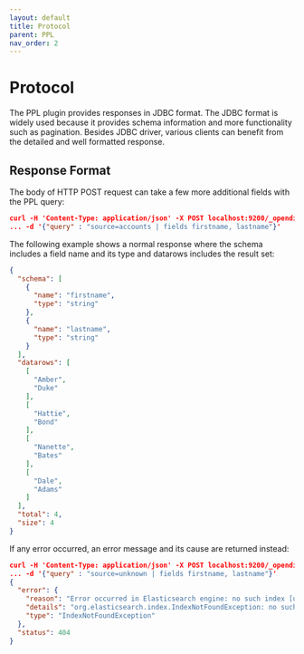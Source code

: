 ```yaml
---
layout: default
title: Protocol
parent: PPL
nav_order: 2
---
```


# Protocol

The PPL plugin provides responses in JDBC format. The JDBC format is widely used because it provides schema information and more functionality such as pagination. Besides JDBC driver, various clients can benefit from the detailed and well formatted response.

## Response Format

The body of HTTP POST request can take a few more additional fields with the PPL query:

```json
curl -H 'Content-Type: application/json' -X POST localhost:9200/_opendistro/_ppl \
... -d '{"query" : "source=accounts | fields firstname, lastname"}'
```

The following example shows a normal response where the schema includes a field name and its type and datarows includes the result set:

```json
{
  "schema": [
    {
      "name": "firstname",
      "type": "string"
    },
    {
      "name": "lastname",
      "type": "string"
    }
  ],
  "datarows": [
    [
      "Amber",
      "Duke"
    ],
    [
      "Hattie",
      "Bond"
    ],
    [
      "Nanette",
      "Bates"
    ],
    [
      "Dale",
      "Adams"
    ]
  ],
  "total": 4,
  "size": 4
}
```

If any error occurred, an error message and its cause are returned instead:

```json
curl -H 'Content-Type: application/json' -X POST localhost:9200/_opendistro/_ppl \
... -d '{"query" : "source=unknown | fields firstname, lastname"}'
{
  "error": {
    "reason": "Error occurred in Elasticsearch engine: no such index [unknown]",
    "details": "org.elasticsearch.index.IndexNotFoundException: no such index [unknown]\nFor more details, please send request for Json format to see the raw response from elasticsearch engine.",
    "type": "IndexNotFoundException"
  },
  "status": 404
}
```
